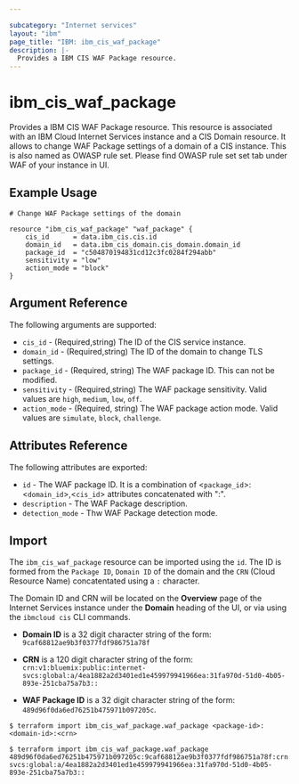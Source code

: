 ```yaml
---

subcategory: "Internet services"
layout: "ibm"
page_title: "IBM: ibm_cis_waf_package"
description: |-
  Provides a IBM CIS WAF Package resource.
---
```


# ibm_cis_waf_package

Provides a IBM CIS WAF Package resource. This resource is associated with an IBM Cloud Internet Services instance and a CIS Domain resource. It allows to change WAF Package settings of a domain of a CIS instance. This is also named as OWASP rule set. Please find OWASP rule set set tab under WAF of your instance in UI.

## Example Usage

```hcl
# Change WAF Package settings of the domain

resource "ibm_cis_waf_package" "waf_package" {
	cis_id      = data.ibm_cis.cis.id
	domain_id   = data.ibm_cis_domain.cis_domain.domain_id
	package_id  = "c504870194831cd12c3fc0284f294abb"
	sensitivity = "low"
	action_mode = "block"
}
```

## Argument Reference

The following arguments are supported:

- `cis_id` - (Required,string) The ID of the CIS service instance.
- `domain_id` - (Required,string) The ID of the domain to change TLS settings.
- `package_id` - (Required, string) The WAF package ID. This can not be modified.
- `sensitivity` - (Required,string) The WAF package sensitivity. Valid values are `high`, `medium`, `low`, `off`.
- `action_mode` - (Required, string) The WAF package action mode. Valid values are `simulate`, `block`, `challenge`.

## Attributes Reference

The following attributes are exported:

- `id` - The WAF package ID. It is a combination of <`package_id`>:<`domain_id`>,<`cis_id`> attributes concatenated with ":".
- `description` - The WAF Package description.
- `detection_mode` - Thw WAF Package detection mode.

## Import

The `ibm_cis_waf_package` resource can be imported using the `id`. The ID is formed from the `Package ID`, `Domain ID` of the domain and the `CRN` (Cloud Resource Name) concatentated using a `:` character.

The Domain ID and CRN will be located on the **Overview** page of the Internet Services instance under the **Domain** heading of the UI, or via using the `ibmcloud cis` CLI commands.

- **Domain ID** is a 32 digit character string of the form: `9caf68812ae9b3f0377fdf986751a78f`

- **CRN** is a 120 digit character string of the form: `crn:v1:bluemix:public:internet-svcs:global:a/4ea1882a2d3401ed1e459979941966ea:31fa970d-51d0-4b05-893e-251cba75a7b3::`

- **WAF Package ID** is a 32 digit character string of the form: `489d96f0da6ed76251b475971b097205c`.

```
$ terraform import ibm_cis_waf_package.waf_package <package-id>:<domain-id>:<crn>

$ terraform import ibm_cis_waf_package.waf_package 489d96f0da6ed76251b475971b097205c:9caf68812ae9b3f0377fdf986751a78f:crn:v1:bluemix:public:internet-svcs:global:a/4ea1882a2d3401ed1e459979941966ea:31fa970d-51d0-4b05-893e-251cba75a7b3::
```
